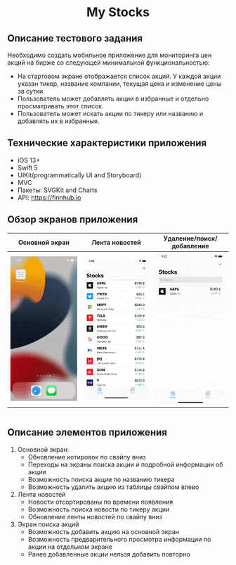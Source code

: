 <h1 align="center">My Stocks</h1> 

## Описание тестового задания
Необходимо создать мобильное приложение для мониторинга цен акций на
бирже со следующей минимальной функциональностью:
* На стартовом экране отображается список акций. У каждой акции
указан тикер, название компании, текущая цена и изменение цены за
сутки.
* Пользователь может добавлять акции в избранные и отдельно
просматривать этот список.
* Пользователь может искать акции по тикеру или названию и
добавлять их в избранные.

## Технические характеристики приложения

* iOS 13+
* Swift 5
* UIKit(programmatically UI and Storyboard)
* MVC
* Пакеты: SVGKit and Charts
* API: https://finnhub.io

## Обзор экранов приложения

<table>
    <thead>
        <tr>
            <th>Основной экран</th>
            <th>Лента новостей</th>
            <th>Удаление/поиск/добавление</th>
        </tr>
    </thead>
    <tbody>
        <tr>
            <td>
                <img width="250" src="Resources/MainScreen.gif">
            </td>
            <td>
                <img width="250" src="Resources/News.gif">
            </td>
                        <td>
                <img width="250" src="Resources/Searching.gif">
            </td>
        </tr>
    </tbody>
</table>

<table>
    <thead>
        </tr>
    </tbody>
</table>

## Описание элементов приложения

1. Основной экран:
    * Обновление котировок по свайпу вниз
    * Переходы на экраны поиска акции и подробной информации об акции
    * Возможность поиска акции по названию тикера
    * Возможность удалить акцию из таблицы свайпом влево
2. Лента новостей
    * Новости отсортированы по времени появления
    * Возможность поиска новости по тикеру акции
    * Обновление ленты новостей по свайпу вниз
3. Экран поиска акций
    * Возможность добавить акцию на основной экран
    * Возможность предварительного просмотра информации по акции на отдельном экране
    * Ранее добавленные акции нельзя добавить повторно
    
